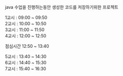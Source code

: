 java 수업을 진행하는동안 생성한 코드를 저장하기위한 프로젝트 

1교시 : 09:00 ~ 09:50   
2교시 : 10:00 ~ 10:50   
3교시 : 11:00 ~ 11:50   
4교시 : 12:00 ~ 12:50   

점심시간 12:50 ~ 13:40

5교시 : 13:40 ~ 14:30   
6교시 : 14:40 ~ 15:30   
7교시 : 15:40 ~ 16:30   
